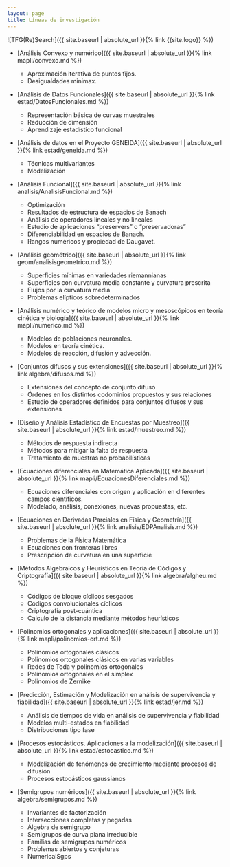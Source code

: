 ```yaml
---
layout: page
title: Líneas de investigación
---
```



![TFG(Re)Search]({{ site.baseurl | absolute_url }}{% link {{site.logo}} %})

- [Análisis Convexo y numérico]({{ site.baseurl | absolute_url }}{% link mapli/convexo.md %})
    -  Aproximación iterativa de puntos fijos.
    -  Desigualdades minimax.

- [Análisis de Datos Funcionales]({{ site.baseurl | absolute_url }}{% link estad/DatosFuncionales.md %})
    - Representación básica de curvas muestrales
    - Reducción de dimensión
    - Aprendizaje estadístico funcional

- [Análisis de datos en el Proyecto GENEIDA]({{ site.baseurl | absolute_url }}{% link estad/geneida.md %})
    - Técnicas multivariantes
    - Modelización

- [Análisis Funcional]({{ site.baseurl | absolute_url }}{% link analisis/AnalisisFuncional.md %})
    - Optimización
    - Resultados de estructura de espacios de Banach
    - Análisis de operadores lineales y no lineales
    - Estudio de aplicaciones “preservers” o “preservadoras”
    - Diferenciabilidad en espacios de Banach.
    - Rangos numéricos y propiedad de Daugavet.

- [Análisis geométrico]({{ site.baseurl | absolute_url }}{% link geom/analisisgeometrico.md %})
    - Superficies mínimas en variedades riemannianas
    - Superficies con curvatura media constante y curvatura prescrita
    - Flujos por la curvatura media
    - Problemas elípticos sobredeterminados

- [Análisis numérico y teórico de modelos micro y mesoscópicos en teoría cinética y biología]({{ site.baseurl | absolute_url }}{% link mapli/numerico.md %})
    - Modelos de poblaciones neuronales.
    -  Modelos en teoría cinética.
    - Modelos de reacción, difusión y advección.

- [Conjuntos difusos y sus extensiones]({{ site.baseurl | absolute_url }}{% link algebra/difusos.md %})
    - Extensiones del concepto de conjunto difuso
    - Órdenes en los distintos codominios propuestos y sus relaciones
    - Estudio de operadores definidos para conjuntos difusos y sus extensiones

- [Diseño y Análisis Estadístico de Encuestas por Muestreo]({{ site.baseurl | absolute_url }}{% link estad/muestreo.md %})
    - Métodos de respuesta indirecta
    - Métodos para mitigar la falta de respuesta
    - Tratamiento de muestras no probabilísticas

- [Ecuaciones diferenciales en Matemática Aplicada]({{ site.baseurl | absolute_url }}{% link mapli/EcuacionesDiferenciales.md %})
    - Ecuaciones diferenciales con origen y aplicación en diferentes campos científicos. 
    - Modelado, análisis, conexiones, nuevas propuestas, etc.
    
 - [Ecuaciones en Derivadas Parciales en Física y Geometría]({{ site.baseurl | absolute_url }}{% link analisis/EDPAnalisis.md %})
    -  Problemas de la Física Matemática
    -  Ecuaciones con fronteras libres
    -  Prescripción de curvatura en una superficie
  
  - [Métodos Algebraicos y Heurísticos en Teoría de Códigos y Criptografía]({{ site.baseurl | absolute_url }}{% link algebra/algheu.md %})
    - Códigos de bloque cíclicos sesgados
    - Códigos convolucionales cíclicos
    - Criptografía post-cuántica
    - Calculo de la distancia mediante métodos heurísticos
   
- [Polinomios ortogonales y aplicaciones]({{ site.baseurl | absolute_url }}{% link mapli/polinomios-ort.md %})
    - Polinomios ortogonales clásicos
    - Polinomios ortogonales clásicos en varias variables
    - Redes de Toda y polinomios ortogonales
    - Polinomios ortogonales en el simplex
    - Polinomios de Zernike
   
- [Predicción, Estimación y Modelización en análisis de supervivencia y fiabilidad]({{ site.baseurl | absolute_url }}{% link estad/jer.md %})
    - Análisis de tiempos de vida en análisis de supervivencia y fiabilidad
    - Modelos multi-estados en fiabilidad
    - Distribuciones tipo fase

- [Procesos estocásticos. Aplicaciones a la modelización]({{ site.baseurl | absolute_url }}{% link estad/estocastico.md %})
    - Modelización de fenómenos de crecimiento mediante procesos de difusión
    - Procesos estocásticos gaussianos
 
- [Semigrupos numéricos]({{ site.baseurl | absolute_url }}{% link algebra/semigrupos.md %})
    - Invariantes de factorización
    - Intersecciones completas y pegadas
    - Álgebra de semigrupo
    - Semigrupos de curva plana irreducible
    - Familias de semigrupos numéricos
    - Problemas abiertos y conjeturas
    - NumericalSgps
